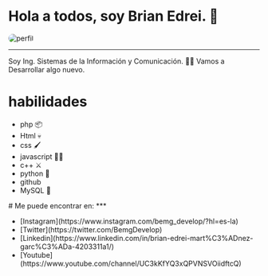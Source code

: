 # Hola a todos, soy Brian Edrei. 🖖 

 <img src="https://instagram.ftlc1-1.fna.fbcdn.net/v/t51.2885-19/s150x150/248439028_1337465993356769_1240898899502381446_n.jpg?_nc_ht=instagram.ftlc1-1.fna.fbcdn.net&_nc_cat=105&_nc_ohc=x86AOR9b1LYAX88lhvc&edm=AP_V10EBAAAA&ccb=7-4&oh=aa523434fabc2418dd55fad5cfbef432&oe=619F8F37&_nc_sid=4f375e" style= "border-radius:20px;" Alt="perfil">

***
Soy Ing. Sistemas de la Información y Comunicación. 👨‍💻
Vamos a Desarrollar algo nuevo.

# habilidades 
<ul>
 <li> php 📦 </li>
 <li> Html 💀 </li>
 <li> css 🖌️ </li>
 <li> javascript 🏃‍♂️ </li>
 <li> c++ ⚔️ </li>
 <li> python 🐍 </li>
 <li> github </li>
 <li> MySQL 🐬 </li>
 </ul>
# Me puede encontrar en:
***
<ul>
  <li>[Instagram](https://www.instagram.com/bemg_develop/?hl=es-la)</li>
  <li>[Twitter](https://twitter.com/BemgDevelop)</li>
  <li>[Linkedin](https://www.linkedin.com/in/brian-edrei-mart%C3%ADnez-garc%C3%ADa-4203311a1/)</li>
  <li>[Youtube](https://www.youtube.com/channel/UC3kKfYQ3xQPVNSVOiidftcQ)</li>
</ul>
